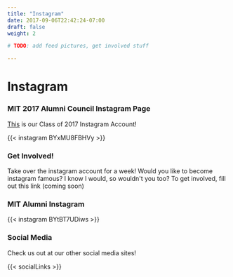 ```yaml
---
title: "Instagram"
date: 2017-09-06T22:42:24-07:00
draft: false
weight: 2

# TODO: add feed pictures, get involved stuff

---
```


# Instagram

### MIT 2017 Alumni Council Instagram Page

[This](https://www.instagram.com/mit2017alumni/) is our Class of 2017 Instagram Account!

{{< instagram BYxMU8FBHVy >}}

### Get Involved!

Take over the instagram account for a week! Would you like to become instagram famous? I know I would, so wouldn't you too? To get involved, fill out this link (coming soon)
<!-- TODO -->

### MIT Alumni Instagram

{{< instagram BYtBT7UDiws >}}

### Social Media

Check us out at our other social media sites!

{{< socialLinks >}}